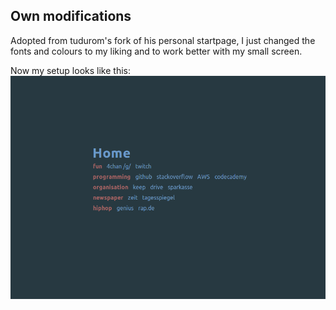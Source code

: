 ## Own modifications
Adopted from tudurom's fork of his personal startpage, I just changed the fonts and colours to my liking and to work better with my small screen.

Now my setup looks like this:
![Screenshot](https://raw.githubusercontent.com/mberneaud/startpage/master/screenshot.png)
